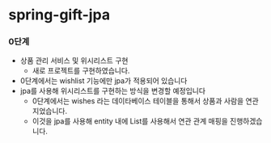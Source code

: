 # spring-gift-jpa
### 0단계
* 상품 관리 서비스 및 위시리스트 구현
   * 새로 프로젝트를 구현하였습니다.
* 0단계에서는 wishlist 기능에만 jpa가 적용되어 있습니다
* jpa를 사용해 위시리스트를 구현하는 방식을 변경할 예정입니다
   * 0단계에서는 wishes 라는 데이타베이스 테이블을 통해서 상품과 사람을 연관지었습니다.
   * 이것을 jpa를 사용해 entity 내에 List<product>를 사용해서 연관 관계 매핑을 진행하겠습니다.
